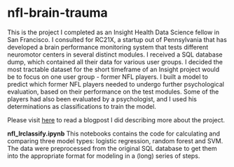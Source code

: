 # nfl-brain-trauma
This is the project I completed as an Insight Health Data Science fellow in San Francisco. I consulted for RC21X, a startup out of Pennsylvania that has developed a brain performance monitoring system that tests different neuromotor centers in several distinct modules. I received a SQL database dump, which contained all their data for various user groups. I decided the most tractable dataset for the short timeframe of an Insight project would be to focus on one user group - former NFL players. I built a model to predict which former NFL players needed to undergo further psychological evaluation, based on their performance on the test modules. Some of the players had also been evaluated by a psychologist, and I used his determinations as classifications to train the model.

Please visit [here](https://medium.com/@kariroeschgoodman/bracing-for-impact-264c1b642218#.az0b3ymez) to read a blogpost I did describing more about the project. 

**nfl_lrclassify.ipynb** This notebooks contains the code for calculating and comparing three model types: logistic regression, random forest and SVM. The data were preprocessed from the original SQL database to get them into the appropriate format for modeling in a (long) series of steps. 